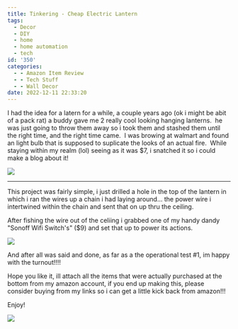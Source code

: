 ```yaml
---
title: Tinkering - Cheap Electric Lantern
tags:
  - Decor
  - DIY
  - home
  - home automation
  - tech
id: '350'
categories:
  - - Amazon Item Review
  - - Tech Stuff
  - - Wall Decor
date: 2022-12-11 22:33:20
---
```


I had the idea for a latern for a while, a couple years ago (ok i might be abit of a pack rat) a buddy gave me 2 really cool looking hanging lanterns.  he was just going to throw them away so i took them and stashed them until the right time, and the right time came.  I was browing at walmart and found an light bulb that is supposed to suplicate the looks of an actual fire.  While staying within my realm (lol) seeing as it was $7, i snatched it so i could make a blog about it!

[![](https://techdonecheap.files.wordpress.com/2023/04/cdbed-screen-shot-2022-12-11-at-10.20.14-pm.png?w=694)](https://techdonecheap.files.wordpress.com/2023/04/cdbed-screen-shot-2022-12-11-at-10.20.14-pm.png)

* * *

This project was fairly simple, i just drilled a hole in the top of the lantern in which i ran the wires up a chain i had laying around… the power wire i intertwined within the chain and sent that on up thru the ceiling.

After fishing the wire out of the celiing i grabbed one of my handy dandy "Sonoff Wifi Switch's" ($9) and set that up to power its actions.

[![](https://techdonecheap.files.wordpress.com/2023/04/cb9fb-screen-shot-2022-12-11-at-10.25.36-pm.png?w=691)](https://techdonecheap.files.wordpress.com/2023/04/cb9fb-screen-shot-2022-12-11-at-10.25.36-pm.png)

And after all was said and done, as far as a the operational test #1, im happy with the turnout!!!!

Hope you like it, ill attach all the items that were actually purchased at the bottom from my amazon account, if you end up making this, please consider buying from my links so i can get a little kick back from amazon!!!

Enjoy!

[![](https://techdonecheap.files.wordpress.com/2023/04/9b622-imb_lcdczt.gif?w=960)](https://techdonecheap.files.wordpress.com/2023/04/9b622-imb_lcdczt.gif)